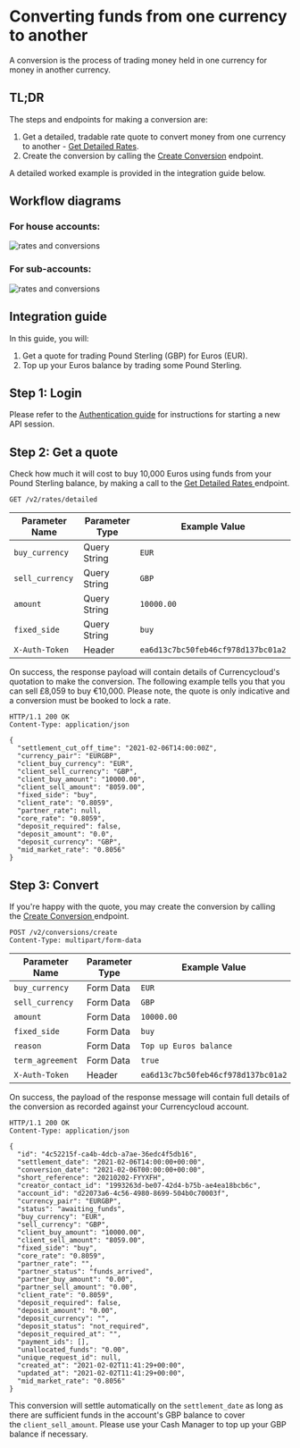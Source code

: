 [_metadata_:menu_title]:- "Converting funds from one currency to another"
[_metadata_:order]:- "8"

# Converting funds from one currency to another

A conversion is the process of trading money held in one currency for money in another currency.

## TL;DR
The steps and endpoints for making a conversion are:
1.  Get a detailed, tradable rate quote to convert money from one currency to another - [Get Detailed Rates](/api-reference/#get-detailed-rates).
2.  Create the conversion by calling the [Create Conversion](/api-reference/#create-conversion) endpoint.

A detailed worked example is provided in the integration guide below.

## Workflow diagrams

### For house accounts:
![rates and conversions](/images/workflow_diagrams/4_rates_and_conversions_house_account_level.jpg)

### For sub-accounts:
![rates and conversions](/images/workflow_diagrams/5_rates_and_conversions_on_behalf_of.jpg)


## Integration guide

In this guide, you will:

1.  Get a quote for trading Pound Sterling (GBP) for Euros (EUR).
2.  Top up your Euros balance by trading some Pound Sterling.

## Step 1: Login

Please refer to the [Authentication guide](/guides/integration-guides/authentication) for instructions for starting a new API session.

## Step 2: Get a quote

Check how much it will cost to buy 10,000 Euros using funds from your Pound Sterling balance, by making a call to the [Get Detailed Rates ](/api-reference/#get-detailed-rates)endpoint.

`GET /v2/rates/detailed`

| Parameter Name | Parameter Type | Example Value |
| --- | --- | --- |
| `buy_currency` | Query String | `EUR` |
| `sell_currency` | Query String | `GBP` |
| `amount` | Query String | `10000.00` |
| `fixed_side` | Query String | `buy` |
| `X-Auth-Token` | Header | `ea6d13c7bc50feb46cf978d137bc01a2` |

On success, the response payload will contain details of Currencycloud's quotation to make the conversion. The following example tells you that you can sell £8,059 to buy €10,000. Please note, the quote is only indicative and a conversion must be booked to lock a rate.

```
HTTP/1.1 200 OK
Content-Type: application/json

{
  "settlement_cut_off_time": "2021-02-06T14:00:00Z",
  "currency_pair": "EURGBP",
  "client_buy_currency": "EUR",
  "client_sell_currency": "GBP",
  "client_buy_amount": "10000.00",
  "client_sell_amount": "8059.00",
  "fixed_side": "buy",
  "client_rate": "0.8059",
  "partner_rate": null,
  "core_rate": "0.8059",
  "deposit_required": false,
  "deposit_amount": "0.0",
  "deposit_currency": "GBP",
  "mid_market_rate": "0.8056"
}

```

## Step 3: Convert

If you're happy with the quote, you may create the conversion by calling the [Create Conversion ](/api-reference/#create-conversion) endpoint.

`POST /v2/conversions/create`\
`Content-Type: multipart/form-data`

| Parameter Name | Parameter Type | Example Value |
| --- | --- | --- |
| `buy_currency` | Form Data | `EUR` |
| `sell_currency` | Form Data | `GBP` |
| `amount` | Form Data | `10000.00` |
| `fixed_side` | Form Data | `buy` |
| `reason` | Form Data | `Top up Euros balance` |
| `term_agreement` | Form Data | `true` |
| `X-Auth-Token` | Header | `ea6d13c7bc50feb46cf978d137bc01a2` |

On success, the payload of the response message will contain full details of the conversion as recorded against your Currencycloud account.

```
HTTP/1.1 200 OK
Content-Type: application/json

{
  "id": "4c52215f-ca4b-4dcb-a7ae-36edc4f5db16",
  "settlement_date": "2021-02-06T14:00:00+00:00",
  "conversion_date": "2021-02-06T00:00:00+00:00",
  "short_reference": "20210202-FYYXFH",
  "creator_contact_id": "1993263d-be07-42d4-b75b-ae4ea18bcb6c",
  "account_id": "d22073a6-4c56-4980-8699-504b0c70003f",
  "currency_pair": "EURGBP",
  "status": "awaiting_funds",
  "buy_currency": "EUR",
  "sell_currency": "GBP",
  "client_buy_amount": "10000.00",
  "client_sell_amount": "8059.00",
  "fixed_side": "buy",
  "core_rate": "0.8059",
  "partner_rate": "",
  "partner_status": "funds_arrived",
  "partner_buy_amount": "0.00",
  "partner_sell_amount": "0.00",
  "client_rate": "0.8059",
  "deposit_required": false,
  "deposit_amount": "0.00",
  "deposit_currency": "",
  "deposit_status": "not_required",
  "deposit_required_at": "",
  "payment_ids": [],
  "unallocated_funds": "0.00",
  "unique_request_id": null,
  "created_at": "2021-02-02T11:41:29+00:00",
  "updated_at": "2021-02-02T11:41:29+00:00",
  "mid_market_rate": "0.8056"
}

```

This conversion will settle automatically on the `settlement_date` as long as there are sufficient funds in the account's GBP balance to cover the `client_sell_amount`. Please use your Cash Manager to top up your GBP balance if necessary.
